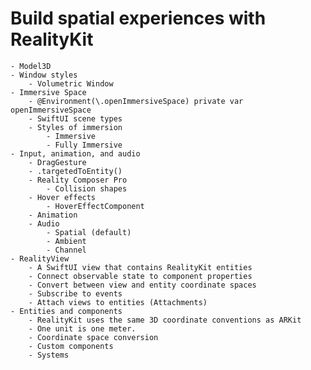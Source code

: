 # Build spatial experiences with RealityKit
	- Model3D
	- Window styles
		- Volumetric Window
	- Immersive Space
		- @Environment(\.openImmersiveSpace) private var openImmersiveSpace
		- SwiftUI scene types
		- Styles of immersion
			- Immersive
			- Fully Immersive
	- Input, animation, and audio
		- DragGesture
		- .targetedToEntity()
		- Reality Composer Pro
			- Collision shapes
		- Hover effects
			- HoverEffectComponent
		- Animation
		- Audio
			- Spatial (default)
			- Ambient
			- Channel
	- RealityView
		- A SwiftUI view that contains RealityKit entities
		- Connect observable state to component properties
		- Convert between view and entity coordinate spaces
		- Subscribe to events
		- Attach views to entities (Attachments)
	- Entities and components
		- RealityKit uses the same 3D coordinate conventions as ARKit
		- One unit is one meter.
		- Coordinate space conversion
		- Custom components
		- Systems